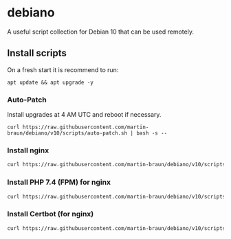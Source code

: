 # debiano

A useful script collection for Debian 10 that can be used remotely.

## Install scripts

On a fresh start it is recommend to run: 

```
apt update && apt upgrade -y
```

### Auto-Patch

Install upgrades at 4 AM UTC and reboot if necessary.

```
curl https://raw.githubusercontent.com/martin-braun/debiano/v10/scripts/auto-patch.sh | bash -s -- 
```

### Install nginx

```sh
curl https://raw.githubusercontent.com/martin-braun/debiano/v10/scripts/install-nginx.sh | bash -s -- 
```

### Install PHP 7.4 (FPM) for nginx

```sh
curl https://raw.githubusercontent.com/martin-braun/debiano/v10/scripts/install-nginx-phpfpm-7_4.sh | bash -s -- 
```

### Install Certbot (for nginx)

```sh
curl https://raw.githubusercontent.com/martin-braun/debiano/v10/scripts/install-certbot.sh | bash -s -- 
```
